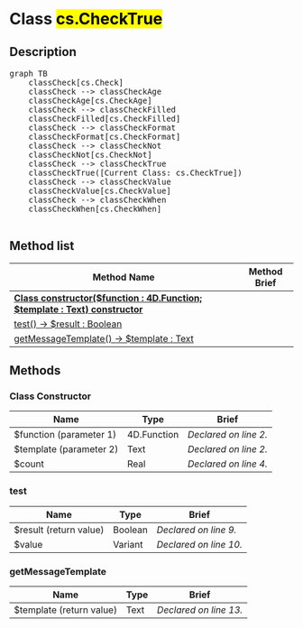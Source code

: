 <!DOCTYPE html>
<!---->
<html>
<header>
  <script src='https://cdn.jsdelivr.net/npm/mermaid/dist/mermaid.min.js'></script>
  <script src='https://cdn.jsdelivr.net/npm/marked/marked.min.js'></script>
  <link 
    href='https://cdn.jsdelivr.net/npm/bootstrap@5.0.0-beta2/dist/css/bootstrap.min.css'
    rel='stylesheet'
    integrity='sha384-BmbxuPwQa2lc/FVzBcNJ7UAyJxM6wuqIj61tLrc4wSX0szH/Ev+nYRRuWlolflfl'
    crossorigin='anonymous'
  >
  <script 
    src='https://cdn.jsdelivr.net/npm/bootstrap@5.0.0-beta2/dist/js/bootstrap.bundle.min.js'
    integrity='sha384-b5kHyXgcpbZJO/tY9Ul7kGkf1S0CWuKcCD38l8YkeH8z8QjE0GmW1gYU5S9FOnJ0'
    crossorigin='anonymous'
  ></script>
  <title>Class CheckTrue</title>
  <meta charset='ASCII' />
  <meta name='generator' value='4D Documentation' />
</header>
<body>
<div id='content' class='container'>

<h1>Class <mark>cs.CheckTrue</mark></h1>

<h2>Description</h2>

<pre class='mermaid'>
graph TB
    classCheck[cs.Check]
    classCheck --> classCheckAge
    classCheckAge[cs.CheckAge]
    classCheck --> classCheckFilled
    classCheckFilled[cs.CheckFilled]
    classCheck --> classCheckFormat
    classCheckFormat[cs.CheckFormat]
    classCheck --> classCheckNot
    classCheckNot[cs.CheckNot]
    classCheck --> classCheckTrue
    classCheckTrue([Current Class: cs.CheckTrue])
    classCheck --> classCheckValue
    classCheckValue[cs.CheckValue]
    classCheck --> classCheckWhen
    classCheckWhen[cs.CheckWhen]

</pre>



<h2>Method list</h2>

<table class='table-hover'>
  <thead>
  <tr>
  <th>Method Name</th>
  <th>Method Brief</th>
  </tr></thead>
  <tbody>
  <tr>
    <td class='table-success'>
<a href='#class-constructor'><strong>Class constructor($function : 4D.Function; $template : Text)<strong> <span class='badge bg-primary' data-bs-toggle='tooltip' title='Class Constructor' >constructor</span></a>
</td>
    <td class='table-success'>

</td>
  </tr>
  <tr>
    <td class='table-success'>
<a href='#test'>test() -> $result : Boolean</a>
</td>
    <td class='table-success'>

</td>
  </tr>
  <tr>
    <td class='table-success'>
<a href='#getMessageTemplate'>getMessageTemplate() -> $template : Text</a>
</td>
    <td class='table-success'>

</td>
  </tr>
</tbody>
</table>

<h2>Methods</h2>

<h3 id='class-constructor'><strong>Class Constructor</strong></h3>

<table class=''>
  <thead>
  <tr>
  <th>Name</th>
  <th>Type</th>
  <th>Brief</th>
  </tr></thead>
  <tbody>
  <tr>
    <td class='table-primary'>
$function (parameter 1)
</td>
    <td class='table-primary'>
4D.Function
</td>
    <td class='table-primary'>
<em>Declared on line 2.</em>
</td>
  </tr>
  <tr>
    <td class='table-primary'>
$template (parameter 2)
</td>
    <td class='table-primary'>
Text
</td>
    <td class='table-primary'>
<em>Declared on line 2.</em>
</td>
  </tr>
  <tr>
    <td class='table-info'>
$count
</td>
    <td class='table-info'>
Real
</td>
    <td class='table-info'>
<em>Declared on line 4.</em>
</td>
  </tr>
</tbody>
</table>



<h3 id='test'>test</h3>

<table class=''>
  <thead>
  <tr>
  <th>Name</th>
  <th>Type</th>
  <th>Brief</th>
  </tr></thead>
  <tbody>
  <tr>
    <td class='table-secondary'>
$result (return value)
</td>
    <td class='table-secondary'>
Boolean
</td>
    <td class='table-secondary'>
<em>Declared on line 9.</em>
</td>
  </tr>
  <tr>
    <td class='table-info'>
$value
</td>
    <td class='table-info'>
Variant
</td>
    <td class='table-info'>
<em>Declared on line 10.</em>
</td>
  </tr>
</tbody>
</table>



<h3 id='getMessageTemplate'>getMessageTemplate</h3>

<table class=''>
  <thead>
  <tr>
  <th>Name</th>
  <th>Type</th>
  <th>Brief</th>
  </tr></thead>
  <tbody>
  <tr>
    <td class='table-secondary'>
$template (return value)
</td>
    <td class='table-secondary'>
Text
</td>
    <td class='table-secondary'>
<em>Declared on line 13.</em>
</td>
  </tr>
</tbody>
</table>




</div>
  <script>
    document.getElementById('content').innerHTML =
    marked(document.getElementById('content').innerHTML);
    mermaid.initialize({startOnLoad:true});
    var nodes = document.querySelectorAll('#content table');
    var i;
    for (i=0; i< nodes.length; i++){
      nodes[i].className=nodes[i].className+' table'; 
    }
  </script>
</body>
</html>